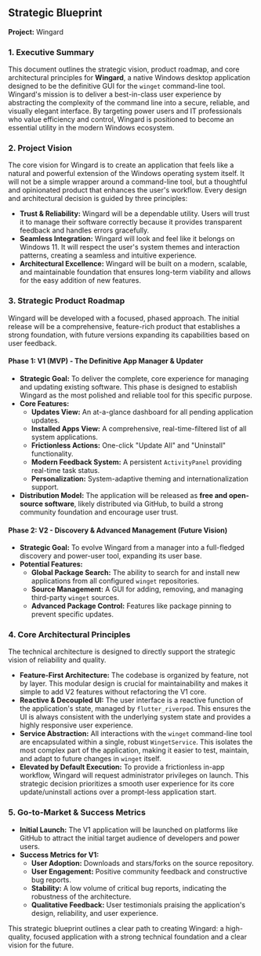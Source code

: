 ## Strategic Blueprint
**Project:** Wingard

### 1. Executive Summary

This document outlines the strategic vision, product roadmap, and core architectural principles for **Wingard**, a native Windows desktop application designed to be the definitive GUI for the `winget` command-line tool. Wingard's mission is to deliver a best-in-class user experience by abstracting the complexity of the command line into a secure, reliable, and visually elegant interface. By targeting power users and IT professionals who value efficiency and control, Wingard is positioned to become an essential utility in the modern Windows ecosystem.

### 2. Project Vision

The core vision for Wingard is to create an application that feels like a natural and powerful extension of the Windows operating system itself. It will not be a simple wrapper around a command-line tool, but a thoughtful and opinionated product that enhances the user's workflow. Every design and architectural decision is guided by three principles:

*   **Trust & Reliability:** Wingard will be a dependable utility. Users will trust it to manage their software correctly because it provides transparent feedback and handles errors gracefully.
*   **Seamless Integration:** Wingard will look and feel like it belongs on Windows 11. It will respect the user's system themes and interaction patterns, creating a seamless and intuitive experience.
*   **Architectural Excellence:** Wingard will be built on a modern, scalable, and maintainable foundation that ensures long-term viability and allows for the easy addition of new features.

### 3. Strategic Product Roadmap

Wingard will be developed with a focused, phased approach. The initial release will be a comprehensive, feature-rich product that establishes a strong foundation, with future versions expanding its capabilities based on user feedback.

#### **Phase 1: V1 (MVP) - The Definitive App Manager & Updater**
*   **Strategic Goal:** To deliver the complete, core experience for managing and updating existing software. This phase is designed to establish Wingard as the most polished and reliable tool for this specific purpose.
*   **Core Features:**
    *   **Updates View:** An at-a-glance dashboard for all pending application updates.
    *   **Installed Apps View:** A comprehensive, real-time-filtered list of all system applications.
    *   **Frictionless Actions:** One-click "Update All" and "Uninstall" functionality.
    *   **Modern Feedback System:** A persistent `ActivityPanel` providing real-time task status.
    *   **Personalization:** System-adaptive theming and internationalization support.
*   **Distribution Model:** The application will be released as **free and open-source software**, likely distributed via GitHub, to build a strong community foundation and encourage user trust.

#### **Phase 2: V2 - Discovery & Advanced Management (Future Vision)**
*   **Strategic Goal:** To evolve Wingard from a manager into a full-fledged discovery and power-user tool, expanding its user base.
*   **Potential Features:**
    *   **Global Package Search:** The ability to search for and install new applications from all configured `winget` repositories.
    *   **Source Management:** A GUI for adding, removing, and managing third-party `winget` sources.
    *   **Advanced Package Control:** Features like package pinning to prevent specific updates.

### 4. Core Architectural Principles

The technical architecture is designed to directly support the strategic vision of reliability and quality.

*   **Feature-First Architecture:** The codebase is organized by feature, not by layer. This modular design is crucial for maintainability and makes it simple to add V2 features without refactoring the V1 core.
*   **Reactive & Decoupled UI:** The user interface is a reactive function of the application's state, managed by `flutter_riverpod`. This ensures the UI is always consistent with the underlying system state and provides a highly responsive user experience.
*   **Service Abstraction:** All interactions with the `winget` command-line tool are encapsulated within a single, robust `WingetService`. This isolates the most complex part of the application, making it easier to test, maintain, and adapt to future changes in `winget` itself.
*   **Elevated by Default Execution:** To provide a frictionless in-app workflow, Wingard will request administrator privileges on launch. This strategic decision prioritizes a smooth user experience for its core update/uninstall actions over a prompt-less application start.

### 5. Go-to-Market & Success Metrics

*   **Initial Launch:** The V1 application will be launched on platforms like GitHub to attract the initial target audience of developers and power users.
*   **Success Metrics for V1:**
    *   **User Adoption:** Downloads and stars/forks on the source repository.
    *   **User Engagement:** Positive community feedback and constructive bug reports.
    *   **Stability:** A low volume of critical bug reports, indicating the robustness of the architecture.
    *   **Qualitative Feedback:** User testimonials praising the application's design, reliability, and user experience.

This strategic blueprint outlines a clear path to creating Wingard: a high-quality, focused application with a strong technical foundation and a clear vision for the future.